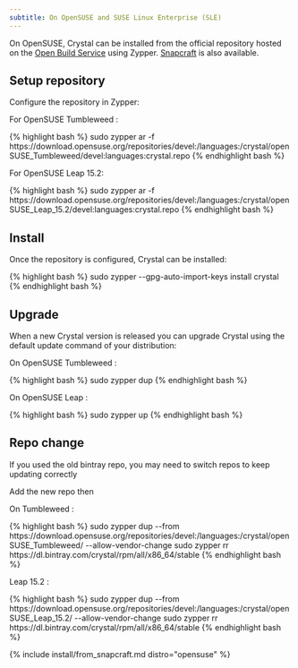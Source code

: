 ```yaml
---
subtitle: On OpenSUSE and SUSE Linux Enterprise (SLE)
---
```


On OpenSUSE, Crystal can be installed from the official repository hosted on the [Open Build Service](https://build.opensuse.org) using Zypper.
[Snapcraft](#snapcraft) is also available.

## Setup repository

Configure the repository in Zypper:

For OpenSUSE Tumbleweed :
<div class="code_section">
{% highlight bash %}
sudo zypper ar -f https://download.opensuse.org/repositories/devel:/languages:/crystal/openSUSE_Tumbleweed/devel:languages:crystal.repo
{% endhighlight bash %}
</div>

For OpenSUSE Leap 15.2:
<div class="code_section">
{% highlight bash %}
sudo zypper ar -f https://download.opensuse.org/repositories/devel:/languages:/crystal/openSUSE_Leap_15.2/devel:languages:crystal.repo
{% endhighlight bash %}
</div>

## Install

Once the repository is configured, Crystal can be installed:

<div class="code_section">
{% highlight bash %}
sudo zypper --gpg-auto-import-keys install crystal
{% endhighlight bash %}
</div>

## Upgrade

When a new Crystal version is released you can upgrade Crystal using the default update command of your distribution:

On OpenSUSE Tumbleweed :
<div class="code_section">
{% highlight bash %}
sudo zypper dup
{% endhighlight bash %}
</div>

On OpenSUSE Leap :
<div class="code_section">
{% highlight bash %}
sudo zypper up
{% endhighlight bash %}
</div>

## Repo change

If you used the old bintray repo, you may need to switch repos to keep updating correctly

Add the new repo then

On Tumbleweed :
<div class="code_section">
{% highlight bash %}
sudo zypper dup --from https://download.opensuse.org/repositories/devel:/languages:/crystal/openSUSE_Tumbleweed/ --allow-vendor-change
sudo zypper rr https://dl.bintray.com/crystal/rpm/all/x86_64/stable
{% endhighlight bash %}
</div>

Leap 15.2 :
<div class="code_section">
{% highlight bash %}
sudo zypper dup --from https://download.opensuse.org/repositories/devel:/languages:/crystal/openSUSE_Leap_15.2/ --allow-vendor-change
sudo zypper rr https://dl.bintray.com/crystal/rpm/all/x86_64/stable
{% endhighlight bash %}
</div>

{% include install/from_snapcraft.md distro="opensuse" %}

